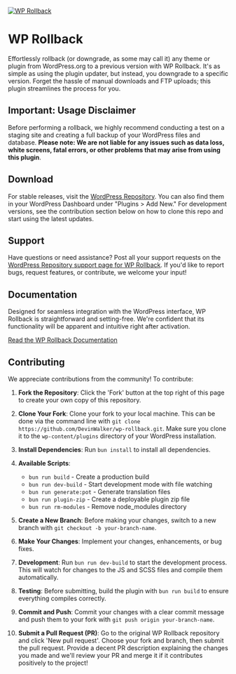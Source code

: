 [![WP Rollback](https://wprollback.com/wp-content/uploads/2024/01/WP-Rollback-GitHub.jpg)](https://wprollback.com)

# WP Rollback

Effortlessly rollback (or downgrade, as some may call it) any theme or plugin from WordPress.org to a previous version
with WP Rollback. It's as simple as using the plugin updater, but instead, you downgrade to a specific version. Forget
the hassle of manual downloads and FTP uploads; this plugin streamlines the process for you.

## Important: Usage Disclaimer

Before performing a rollback, we highly recommend conducting a test on a staging site and creating a full backup of your
WordPress files and database. **Please note: We are not liable for any issues such as data loss, white screens, fatal
errors, or other problems that may arise from using this plugin**.

## Download

For stable releases, visit the [WordPress Repository](https://wordpress.org/plugins/wp-rollback). You can also find them
in your WordPress Dashboard under "Plugins > Add New." For development versions, see the contribution section below on
how to clone this repo and start using the latest updates.

## Support

Have questions or need assistance? Post all your support requests on
the [WordPress Repository support page for WP Rollback](https://wordpress.org/support/plugin/wp-rollback). If you'd like
to report bugs, request features, or contribute, we welcome your input!

## Documentation

Designed for seamless integration with the WordPress interface, WP Rollback is straightforward and setting-free. We're
confident that its functionality will be apparent and intuitive right after activation.

[Read the WP Rollback Documentation](https://github.com/impress-org/wp-rollback/wiki)

## Contributing

We appreciate contributions from the community! To contribute:

1. **Fork the Repository**: Click the 'Fork' button at the top right of this page to create your own copy of this
   repository.

2. **Clone Your Fork**: Clone your fork to your local machine. This can be done via the command line with
   `git clone https://github.com/DevinWalker/wp-rollback.git`. Make sure you clone it to the `wp-content/plugins`
   directory of your WordPress installation.

3. **Install Dependencies**: Run `bun install` to install all dependencies.

4. **Available Scripts**:

    - `bun run build` - Create a production build
    - `bun run dev-build` - Start development mode with file watching
    - `bun run generate:pot` - Generate translation files
    - `bun run plugin-zip` - Create a deployable plugin zip file
    - `bun run rm-modules` - Remove node_modules directory

5. **Create a New Branch**: Before making your changes, switch to a new branch with `git checkout -b your-branch-name`.

6. **Make Your Changes**: Implement your changes, enhancements, or bug fixes.

7. **Development**: Run `bun run dev-build` to start the development process. This will watch for changes to the JS and SCSS files and compile them automatically.

8. **Testing**: Before submitting, build the plugin with `bun run build` to ensure everything compiles correctly.

9. **Commit and Push**: Commit your changes with a clear commit message and push them to your fork with
   `git push origin your-branch-name`.

10. **Submit a Pull Request (PR)**: Go to the original WP Rollback repository and click 'New pull request'. Choose your
    fork and branch, then submit the pull request. Provide a decent PR description explaining the changes you made and
    we'll review your PR and merge it if it contributes positively to the project!
